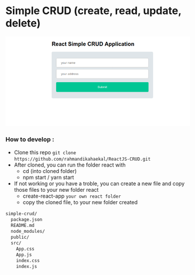 # Simple CRUD (create, read, update, delete)

![ReactAppCRUD](result_crud.gif)
### How to develop :
  - Clone this repo `git clone https://github.com/rahmandikahaekal/ReactJS-CRUD.git`
  - After cloned, you can run the folder react with 
    - cd (into cloned folder)
    - npm start / yarn start
  - If not working or you have a troble, you can create a new file and copy those files to your new folder react
    - create-react-app `your own react folder`
    - copy the cloned file, to your new folder created

```
simple-crud/
  package.json
  README.md
  node_modules/
  public/
  src/
    App.css
    App.js
    index.css
    index.js
```